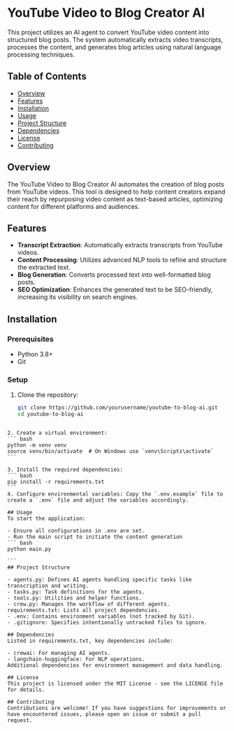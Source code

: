 # YouTube Video to Blog Creator AI

This project utilizes an AI agent to convert YouTube video content into structured blog posts. The system automatically extracts video transcripts, processes the content, and generates blog articles using natural language processing techniques.

## Table of Contents

- [Overview](#overview)
- [Features](#features)
- [Installation](#installation)
- [Usage](#usage)
- [Project Structure](#project-structure)
- [Dependencies](#dependencies)
- [License](#license)
- [Contributing](#contributing)

## Overview

The YouTube Video to Blog Creator AI automates the creation of blog posts from YouTube videos. This tool is designed to help content creators expand their reach by repurposing video content as text-based articles, optimizing content for different platforms and audiences.

## Features

- **Transcript Extraction**: Automatically extracts transcripts from YouTube videos.
- **Content Processing**: Utilizes advanced NLP tools to refine and structure the extracted text.
- **Blog Generation**: Converts processed text into well-formatted blog posts.
- **SEO Optimization**: Enhances the generated text to be SEO-friendly, increasing its visibility on search engines.

## Installation

### Prerequisites

- Python 3.8+
- Git

### Setup

1. Clone the repository:
   ```bash
   git clone https://github.com/yourusername/youtube-to-blog-ai.git
   cd youtube-to-blog-ai
````

2. Create a virtual environment:
``` bash
python -m venv venv
source venv/bin/activate  # On Windows use `venv\Scripts\activate`
```

3. Install the required dependencies:
``` bash
pip install -r requirements.txt
``` 
4. Configure environmental variables: Copy the `.env.example` file to create a `.env` file and adjust the variables accordingly.

## Usage
To start the application:

- Ensure all configurations in .env are set.
- Run the main script to initiate the content generation
``` bash 
python main.py

``` 
## Project Structure

- agents.py: Defines AI agents handling specific tasks like transcription and writing.
- tasks.py: Task definitions for the agents.
- tools.py: Utilities and helper functions.
- crew.py: Manages the workflow of different agents.
requirements.txt: Lists all project dependencies.
- .env: Contains environment variables (not tracked by Git).
- .gitignore: Specifies intentionally untracked files to ignore.

## Dependencies
Listed in requirements.txt, key dependencies include:

- crewai: For managing AI agents.
- langchain-huggingface: For NLP operations.
Additional dependencies for environment management and data handling.

## License
This project is licensed under the MIT License - see the LICENSE file for details.

## Contributing
Contributions are welcome! If you have suggestions for improvements or have encountered issues, please open an issue or submit a pull request.

